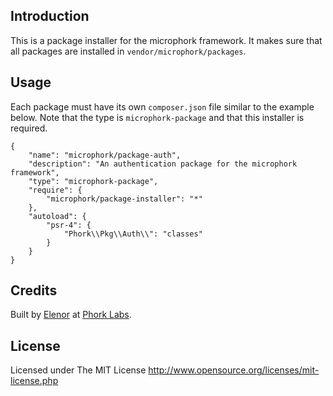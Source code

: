 ## Introduction

This is a package installer for the microphork framework. It makes sure that all packages are installed in `vendor/microphork/packages`.


## Usage

Each package must have its own `composer.json` file similar to the example below. Note that the type is `microphork-package` and that this installer is required.

```
{
    "name": "microphork/package-auth",
    "description": "An authentication package for the microphork framework",
    "type": "microphork-package",
    "require": {
        "microphork/package-installer": "*"
    },
    "autoload": {
        "psr-4": {
            "Phork\\Pkg\\Auth\\": "classes"
        }
    }
}
```


## Credits

Built by [Elenor](http://elenor.net) at [Phork Labs](http://phork.org).


## License

Licensed under The MIT License
<http://www.opensource.org/licenses/mit-license.php>
